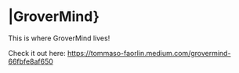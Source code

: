 # |GroverMind$\rbrace$

This is where GroverMind lives! 

Check it out here: https://tommaso-faorlin.medium.com/grovermind-66fbfe8af650
